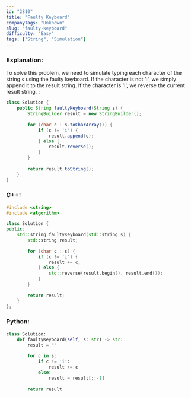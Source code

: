```yaml
---
id: "2810"
title: "Faulty Keyboard"
companyTags: "Unknown"
slug: "faulty-keyboard"
difficulty: "Easy"
tags: ["String", "Simulation"]
---
```


### Explanation:
To solve this problem, we need to simulate typing each character of the string `s` using the faulty keyboard. If the character is not 'i', we simply append it to the result string. If the character is 'i', we reverse the current result string.
:
```java
class Solution {
    public String faultyKeyboard(String s) {
        StringBuilder result = new StringBuilder();
        
        for (char c : s.toCharArray()) {
            if (c != 'i') {
                result.append(c);
            } else {
                result.reverse();
            }
        }
        
        return result.toString();
    }
}
```

### C++:
```cpp
#include <string>
#include <algorithm>

class Solution {
public:
    std::string faultyKeyboard(std::string s) {
        std::string result;
        
        for (char c : s) {
            if (c != 'i') {
                result += c;
            } else {
                std::reverse(result.begin(), result.end());
            }
        }
        
        return result;
    }
};
```

### Python:
```python
class Solution:
    def faultyKeyboard(self, s: str) -> str:
        result = ""
        
        for c in s:
            if c != 'i':
                result += c
            else:
                result = result[::-1]
        
        return result
```